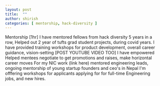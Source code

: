 ```yaml
---
layout: post
title:  ""
author: shirish
categories: [ mentorship, hack-diversity ]
---
```


Mentorship [1hr]
I have mentored fellows from hack diversity 5 years in a row, 
Helped out 2 year of tufts grad student projects, during covid years.
I have provided training workshops for product development, overall career guidance, vision-setting [POST YOUTUBE VIDEO TOO]
I have empowered Helped mentees negotiate to get promotions and raises, make horizontal career moves
For my NIC work (link here) mentored engineering leads, ongoing mentorship of young startup founders and ceo's in Nepal
I'm offfering workshops for applicants applying for for full-time Engineering jobs, and new hires.
